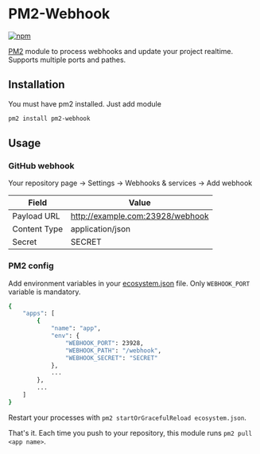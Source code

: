 # PM2-Webhook

[![npm](https://img.shields.io/npm/v/pm2-webhook.svg)](https://www.npmjs.com/package/pm2-webhook)

[PM2](https://github.com/Unitech/pm2) module to process webhooks and update your project realtime. Supports multiple ports and pathes.

## Installation

You must have pm2 installed. Just add module

```sh
pm2 install pm2-webhook
```

## Usage

### GitHub webhook

Your repository page → Settings → Webhooks & services → Add webhook

| Field | Value |
|---|---|
| Payload URL | http://example.com:23928/webhook |
| Content Type | application/json |
| Secret | SECRET |

### PM2 config

Add environment variables in your [ecosystem.json](http://pm2.keymetrics.io/docs/usage/application-declaration/) file. Only `WEBHOOK_PORT` variable is mandatory.

```sh
{
    "apps": [
        {
            "name": "app",
            "env": {
                "WEBHOOK_PORT": 23928,
                "WEBHOOK_PATH": "/webhook",
                "WEBHOOK_SECRET": "SECRET"
            },
            ...
        },
        ...
    ]
}
```

Restart your processes with `pm2 startOrGracefulReload ecosystem.json`.

That's it. Each time you push to your repository, this module runs `pm2 pull <app name>`.
